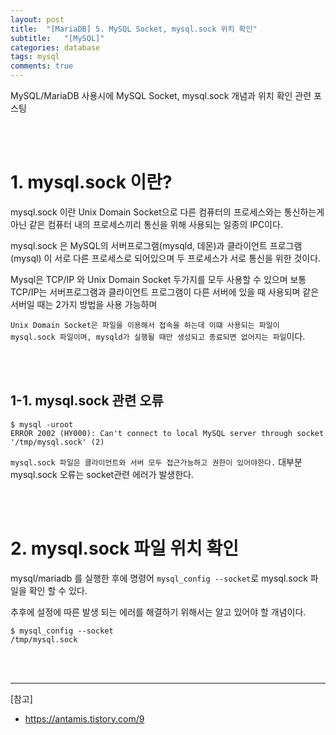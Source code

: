 ```yaml
---
layout: post
title:  "[MariaDB] 5. MySQL Socket, mysql.sock 위치 확인"
subtitle:   "[MySQL]"
categories: database
tags: mysql
comments: true
---
```



MySQL/MariaDB 사용시에 MySQL Socket, mysql.sock 개념과 위치 확인 관련 포스팅

<br><br>


# 1. mysql.sock 이란?

mysql.sock 이란 Unix Domain Socket으로 다른 컴퓨터의 프로세스와는 통신하는게 아닌 같은 컴퓨터 내의 프로세스끼리 통신을 위해 사용되는 일종의 IPC이다.

mysql.sock 은 MySQL의 서버프로그램(mysqld, 데몬)과 클라이언트 프로그램(mysql) 이 서로 다른 프로세스로 되어있으며 두 프로세스가 서로 통신을 위한 것이다.

Mysql은 TCP/IP 와 Unix Domain Socket 두가지를 모두 사용할 수 있으며 보통 TCP/IP는 서버프로그램과 클라이언트 프로그램이 다른 서버에 있을 때 사용되며 같은 서버일 때는 2가지 방법을 사용 가능하며 

`Unix Domain Socket은 파일을 이용해서 접속을 하는데 이떄 사용되는 파일이 mysql.sock 파일이며, mysqld가 실행될 때만 생성되고 종료되면 없어지는 파일`이다.

<br><br>


## 1-1. mysql.sock 관련 오류 

```
$ mysql -uroot 
ERROR 2002 (HY000): Can't connect to local MySQL server through socket '/tmp/mysql.sock' (2)
```

`mysql.sock 파일은 클라이언트와 서버 모두 접근가능하고 권한이 있어야한다.` 대부분 mysql.sock 오류는 socket관련 에러가 발생한다.

<br><br>


# 2. mysql.sock 파일 위치 확인

mysql/mariadb 를 실행한 후에 명령어 `mysql_config --socket`로 mysql.sock 파일을 확인 할 수 있다.

추후에 설정에 따른 발생 되는 에러를 해결하기 위해서는 알고 있어야 할 개념이다. 

```
$ mysql_config --socket
/tmp/mysql.sock
```

<br><br>



---
[참고]  
- https://antamis.tistory.com/9